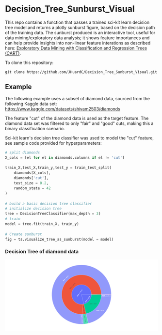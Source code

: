 # Decision_Tree_Sunburst_Visual

This repo contains a function that passes a trained sci-kit learn decision tree model and returns a plotly sunburst figure, based on the decision path of the training data. The sunburst produced is an interactive tool, useful for data mining/exploratory data analysis; it shows feature importances and can help provide insights into non-linear feature interations as described here: [Exploratory Data Mining with Classification and Regression Trees (CART)](https://www.apa.org/science/about/psa/2018/04/classification-regression-trees).

To clone this repository:

```git
git clone https://github.com/JHuardC/Decision_Tree_Sunburst_Visual.git
```

## Example

The following example uses a subset of diamond data, sourced from the following Kaggle data set: <https://www.kaggle.com/datasets/shivam2503/diamonds>

The feature "cut" of the diamond data is used as the target feature. The diamond data set was filtered to only "fair" and "good" cuts, making this a binary classification scenario.

Sci-kit learn's decision tree classifier was used to model the "cut" feature, see sample code provided for hyperparameters:

```python
# split diamonds
X_cols = [el for el in diamonds.columns if el != 'cut']

train_X,test_X,train_y,test_y = train_test_split(
    diamonds[X_cols],
    diamonds['cut'],
    test_size = 0.2,
    random_state = 42
)
    
# build a basic decision tree classifier
# initialize decision tree
tree = DecisionTreeClassifier(max_depth = 3)
# train
model = tree.fit(train_X, train_y)

# Create sunburst
fig = ts.visualize_tree_as_sunburst(model = model)
```

### Decision Tree of diamond data
![Example Decision Tree Sunburst](/figures/example_sunburst.png)
